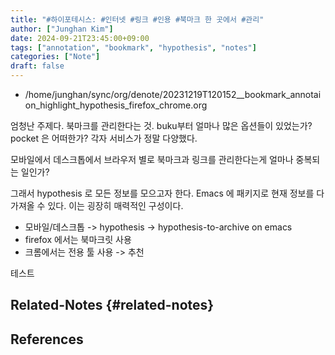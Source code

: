 ```yaml
---
title: "#하이포테시스: #인터넷 #링크 #인용 #북마크 한 곳에서 #관리"
author: ["Junghan Kim"]
date: 2024-09-21T23:45:00+09:00
tags: ["annotation", "bookmark", "hypothesis", "notes"]
categories: ["Note"]
draft: false
---
```


<!--more-->

-   /home/junghan/sync/org/denote/20231219T120152\__bookmark_annotaion_highlight_hypothesis_firefox_chrome.org

엄청난 주제다. 북마크를 관리한다는 것. buku부터 얼마나 많은 옵션들이 있었는가? pocket 은 어떠한가? 각자 서비스가 정말 다양했다.

모바일에서 데스크톱에서 브라우저 별로 북마크과 링크를 관리한다는게 얼마나 중복되는 일인가?

그래서 hypothesis 로 모든 정보를 모으고자 한다. Emacs 에 패키지로 현재 정보를 다 가져올 수 있다. 이는 굉장히 매력적인 구성이다.

-   모바일/데스크톱 -&gt; hypothesis -&gt; hypothesis-to-archive on emacs
-   firefox 에서는 북마크릿 사용
-   크롬에서는 전용 툴 사용 -&gt; 추천

테스트


## Related-Notes {#related-notes}

## References

<style>.csl-entry{text-indent: -1.5em; margin-left: 1.5em;}</style><div class="csl-bib-body">
</div>
